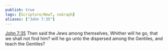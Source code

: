 ```yaml
---
publish: true
tags: [Scripture/NewT, noGraph]
aliases: ["John 7:35"]
---
```

[John 7:35](https://churchofjesuschrist.org/study/scriptures/nt/john/7?lang=eng&id=p35#p35) Then said the Jews among themselves, Whither will he go, that we shall not find him? will he go unto the dispersed among the Gentiles, and teach the Gentiles?
